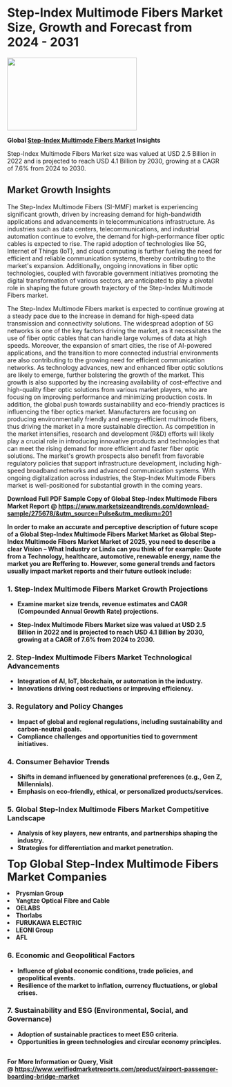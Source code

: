 <H1>Step-Index Multimode Fibers Market Size, Growth and Forecast from 2024 - 2031</H1><img class="aligncenter size-medium wp-image-584254" src="https://thirdeyenews.in/wp-content/uploads/2024/09/Global-Market-Research-300x168.jpeg" alt="" width="300" height="168" /><p><strong>Global&nbsp;<a href="https://www.marketsizeandtrends.com/download-sample/275678/&amp;utm_source=Pulse&amp;utm_medium=201">Step-Index Multimode Fibers Market</a> Insights</strong></p><p>Step-Index Multimode Fibers Market size was valued at USD 2.5 Billion in 2022 and is projected to reach USD 4.1 Billion by 2030, growing at a CAGR of 7.6% from 2024 to 2030.</p><p><!DOCTYPE html> <html lang="en"> <head> <meta charset="UTF-8"> <meta name="viewport" content="width=device-width, initial-scale=1.0"> <title>Market Growth Insights - Step-Index Multimode Fibers</title> </head> <body> <h2>Market Growth Insights</h2> <p>The Step-Index Multimode Fibers (SI-MMF) market is experiencing significant growth, driven by increasing demand for high-bandwidth applications and advancements in telecommunications infrastructure. As industries such as data centers, telecommunications, and industrial automation continue to evolve, the demand for high-performance fiber optic cables is expected to rise. The rapid adoption of technologies like 5G, Internet of Things (IoT), and cloud computing is further fueling the need for efficient and reliable communication systems, thereby contributing to the market's expansion. Additionally, ongoing innovations in fiber optic technologies, coupled with favorable government initiatives promoting the digital transformation of various sectors, are anticipated to play a pivotal role in shaping the future growth trajectory of the Step-Index Multimode Fibers market.</p> <p><strong></strong></p> <p>The Step-Index Multimode Fibers market is expected to continue growing at a steady pace due to the increase in demand for high-speed data transmission and connectivity solutions. The widespread adoption of 5G networks is one of the key factors driving the market, as it necessitates the use of fiber optic cables that can handle large volumes of data at high speeds. Moreover, the expansion of smart cities, the rise of AI-powered applications, and the transition to more connected industrial environments are also contributing to the growing need for efficient communication networks. As technology advances, new and enhanced fiber optic solutions are likely to emerge, further bolstering the growth of the market. This growth is also supported by the increasing availability of cost-effective and high-quality fiber optic solutions from various market players, who are focusing on improving performance and minimizing production costs. In addition, the global push towards sustainability and eco-friendly practices is influencing the fiber optics market. Manufacturers are focusing on producing environmentally friendly and energy-efficient multimode fibers, thus driving the market in a more sustainable direction. As competition in the market intensifies, research and development (R&D) efforts will likely play a crucial role in introducing innovative products and technologies that can meet the rising demand for more efficient and faster fiber optic solutions. The market's growth prospects also benefit from favorable regulatory policies that support infrastructure development, including high-speed broadband networks and advanced communication systems. With ongoing digitalization across industries, the Step-Index Multimode Fibers market is well-positioned for substantial growth in the coming years. <p><strong></p><p><span class=""><strong>Download Full PDF Sample Copy of Global Step-Index Multimode Fibers Market Report</strong> @ <a href="https://www.marketsizeandtrends.com/download-sample/275678/&amp;utm_source=Pulse&amp;utm_medium=201" target="_blank">https://www.marketsizeandtrends.com/download-sample/275678/&amp;utm_source=Pulse&amp;utm_medium=201</a></span></p><p>In order to make an accurate and perceptive description of future scope of a Global&nbsp;Step-Index Multimode Fibers Market Market as Global&nbsp;Step-Index Multimode Fibers Market Market of 2025, you need to describe a clear Vision &ndash; What Industry or Linda can you think of for example: Quote from a Technology, healthcare, automotive, renewable energy, name the market you are Reffering to. However, some general trends and factors usually impact market reports and their future outlook include:</p><h3>1.&nbsp;<strong>Step-Index Multimode Fibers Market Growth Projections</strong></h3><ul><li>Examine market size trends, revenue estimates and CAGR (Compounded Annual Growth Rate) projections.</li><li><p>Step-Index Multimode Fibers Market size was valued at USD 2.5 Billion in 2022 and is projected to reach USD 4.1 Billion by 2030, growing at a CAGR of 7.6% from 2024 to 2030.</p></li></ul><h3>2.&nbsp;<strong>Step-Index Multimode Fibers Market Technological Advancements</strong></h3><ul><li>Integration of AI, IoT, blockchain, or automation in the industry.</li><li>Innovations driving cost reductions or improving efficiency.</li></ul><h3>3.&nbsp;<strong>Regulatory and Policy Changes</strong></h3><ul><li>Impact of global and regional regulations, including sustainability and carbon-neutral goals.</li><li>Compliance challenges and opportunities tied to government initiatives.</li></ul><h3>4.&nbsp;<strong>Consumer Behavior Trends</strong></h3><ul><li>Shifts in demand influenced by generational preferences (e.g., Gen Z, Millennials).</li><li>Emphasis on eco-friendly, ethical, or personalized products/services.</li></ul><h3>5.&nbsp;<strong>Global Step-Index Multimode Fibers Market Competitive Landscape</strong></h3><ul><li>Analysis of key players, new entrants, and partnerships shaping the industry.</li><li>Strategies for differentiation and market penetration.</li></ul><p data-pm-slice="1 1 []"><span style="color: inherit; font-family: inherit; font-size: 25px;">Top Global Step-Index Multimode Fibers Market Companies</span></p><div class="" data-test-id=""><p><li>Prysmian Group</li><li> Yangtze Optical Fibre and Cable</li><li> OELABS</li><li> Thorlabs</li><li> FURUKAWA ELECTRIC</li><li> LEONI Group</li><li> AFL</li></p></div><h3>6.&nbsp;<strong>Economic and Geopolitical Factors</strong></h3><ul><li>Influence of global economic conditions, trade policies, and geopolitical events.</li><li>Resilience of the market to inflation, currency fluctuations, or global crises.</li></ul><h3>7.&nbsp;<strong>Sustainability and ESG (Environmental, Social, and Governance)</strong></h3><ul><li>Adoption of sustainable practices to meet ESG criteria.</li><li>Opportunities in green technologies and circular economy principles.</li></ul><h2><strong style="font-size: 14px;">For More Information or Query, Visit @&nbsp;</strong><a style="background-color: #ffffff; font-size: 14px;" href="https://www.marketsizeandtrends.com/report/step-index-multimode-fibers-market/" target="_blank">https://www.verifiedmarketreports.com/product/airport-passenger-boarding-bridge-market</a></h2>